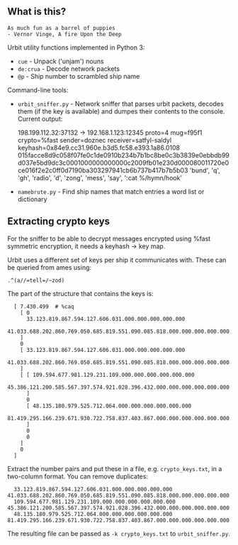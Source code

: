 What is this?
--------------

    As much fun as a barrel of puppies                                                                                                                     
    - Vernor Vinge, A fire Upon the Deep                                                                                                                   

Urbit utility functions implemented in Python 3:

- `cue` - Unpack ('unjam') nouns
- `de:crua` - Decode network packets
- `@p` - Ship number to scrambled ship name

Command-line tools:

- `urbit_sniffer.py` - Network sniffer that parses urbit packets, decodes them (if the key is available) and
   dumpes their contents to the console. Current output:

    198.199.112.32:37132 → 192.168.1.123:12345 proto=4 mug=f95f1 crypto=%fast sender=doznec receiver=satfyl-saldyl keyhash=0x84e9.cc31.960e.b3d5.fc58.e393.1a86.0108
        015facce8d9c058f07fe0c1de0910b234b7b1bc8be0c3b3839e0ebbdb99d037e5bd9dc3c0001000000000000c2009fb01e230d000080011720e0ce016f2e2c0ff0d7190ba303297941cb6b737b417b7b5b03
        'bund', 'q', 'gh', 'radio', 'd', 'zong', 'mess', 'say', ':cat %/hymn/hook'

- `namebrute.py` - Find ship names that match entries a word list or dictionary

Extracting crypto keys
-----------------------

For the sniffer to be able to decrypt messages encrypted using %fast symmetric
encryption, it needs a keyhash -> key map.

Urbit uses a different set of keys per ship it communicates with. These can be queried
from ames using:

    .^(a//=tell=/~zod)

The part of the structure that contains the keys is:

      [ 7.430.499  # %caq
        [ 0
          33.123.819.867.594.127.606.031.000.000.000.000.000
          41.033.688.202.860.769.050.685.819.551.090.085.818.000.000.000.000.000.000.000.000.000.000.000.000.000
        ]
        0
        [ 33.123.819.867.594.127.606.031.000.000.000.000.000
          41.033.688.202.860.769.050.685.819.551.090.085.818.000.000.000.000.000.000.000.000.000.000.000.000.000
        ]
        [ [ 109.594.677.981.129.231.109.000.000.000.000.000.000
            45.386.121.200.585.567.397.574.921.028.396.432.000.000.000.000.000.000.000.000.000.000.000.000.000.000
          ]
          0
          [ 48.135.180.979.525.712.064.000.000.000.000.000.000
            81.419.295.166.239.671.930.722.758.837.403.867.000.000.000.000.000.000.000.000.000.000.000.000.000.000
          ]
          0
          0
        ]
        0
      ]

Extract the number pairs and put these in a file, e.g. `crypto_keys.txt`, in a two-column format. You can remove duplicates:

      33.123.819.867.594.127.606.031.000.000.000.000.000  41.033.688.202.860.769.050.685.819.551.090.085.818.000.000.000.000.000.000.000.000.000.000.000.000.000
      109.594.677.981.129.231.109.000.000.000.000.000.000 45.386.121.200.585.567.397.574.921.028.396.432.000.000.000.000.000.000.000.000.000.000.000.000.000.000
      48.135.180.979.525.712.064.000.000.000.000.000.000  81.419.295.166.239.671.930.722.758.837.403.867.000.000.000.000.000.000.000.000.000.000.000.000.000.000

The resulting file can be passed as `-k crypto_keys.txt` to `urbit_sniffer.py`.

